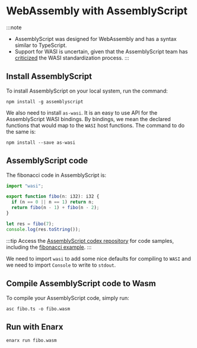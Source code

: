# WebAssembly with AssemblyScript

:::note
* AssemblyScript was designed for WebAssembly and has a syntax similar to TypeScript. 
* Support for WASI is uncertain, given that the AssemblyScript team has [criticized](https://www.assemblyscript.org/standards-objections.html) the WASI standardization process.
:::

## Install AssemblyScript

To install AssemblyScript on your local system, run the command:

```
npm install -g assemblyscript
```

We also need to install `as-wasi`. It is an easy to use API for the AssemblyScript WASI bindings. By bindings, we mean the declared functions that would map to the `WASI` host functions. The command to do the same is:

```
npm install --save as-wasi
```

## AssemblyScript code

The fibonacci code in AssemblyScript is:


```typescript
import "wasi";

export function fibo(n: i32): i32 {
  if (n == 0 || n == 1) return n;
  return fibo(n - 1) + fibo(n - 2);
}

let res = fibo(7);
console.log(res.toString());
```
:::tip
Access the [AssemblyScript codex repository](https://github.com/enarx/codex/tree/main/AssemblyScript) for code samples, including the [fibonacci example](https://github.com/enarx/codex/tree/main/AssemblyScript/fibonacci).
:::

We need to import `wasi` to add some nice defaults for compiling to `WASI` and we need to import `Console` to write to `stdout`.

## Compile AssemblyScript code to Wasm

To compile your AssemblyScript code, simply run:

```
asc fibo.ts -o fibo.wasm
```

## Run with Enarx

```
enarx run fibo.wasm
```